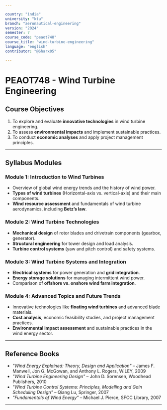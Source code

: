```yaml
---

country: "india"
university: "ktu"
branch: "aeronautical-engineering"
version: "2024"
semester: 7
course_code: "peaot748"
course_title: "wind-turbine-engineering"
language: "english"
contributor: "@Sharx05"

---
```


# PEAOT748 - Wind Turbine Engineering

## Course Objectives

1.  To explore and evaluate **innovative technologies** in wind turbine engineering.
2.  To assess **environmental impacts** and implement sustainable practices.
3.  To conduct **economic analyses** and apply project management principles.

---

## Syllabus Modules

### Module 1: Introduction to Wind Turbines

-   Overview of global wind energy trends and the history of wind power.
-   **Types of wind turbines** (Horizontal-axis vs. vertical-axis) and their main components.
-   **Wind resource assessment** and fundamentals of wind turbine aerodynamics, including **Betz’s law**.

### Module 2: Wind Turbine Technologies

-   **Mechanical design** of rotor blades and drivetrain components (gearbox, generator).
-   **Structural engineering** for tower design and load analysis.
-   **Turbine control systems** (yaw and pitch control) and safety systems.

### Module 3: Wind Turbine Systems and Integration

-   **Electrical systems** for power generation and **grid integration**.
-   **Energy storage solutions** for managing intermittent wind power.
-   Comparison of **offshore vs. onshore wind farm integration**.

### Module 4: Advanced Topics and Future Trends

-   Innovative technologies like **floating wind turbines** and advanced blade materials.
-   **Cost analysis**, economic feasibility studies, and project management practices.
-   **Environmental impact assessment** and sustainable practices in the wind energy sector.

---

## Reference Books

-   *"Wind Energy Explained: Theory, Design and Application"* – James F. Manwell, Jon G. McGowan, and Anthony L. Rogers, WILEY, 2009
-   *"Wind Turbine Engineering Design"* – John D. Sorensen, Woodhead Publishers, 2010
-   *"Wind Turbine Control Systems: Principles, Modelling and Gain Scheduling Design"* – Qiang Lu, Springer, 2007
-   *"Fundamentals of Wind Energy"* – Michael J. Pierce, SFCC Library, 2007

---
